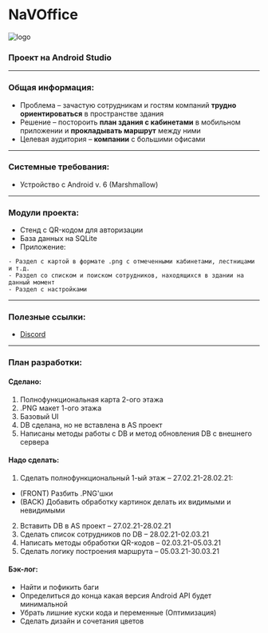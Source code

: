 # NaVOffice
![logo](https://media.discordapp.net/attachments/759412243850592258/812671357048455238/jUbo5dIVwWg.png)
### Проект на Android Studio
---
### Общая информация:
- Проблема – зачастую сотрудникам и гостям компаний **трудно ориентироваться** в пространстве здания
- Решение – постороить **план здания с кабинетами** в мобильном приложении и **прокладывать маршрут** между ними
- Целевая аудитория – **компании** с большими офисами
---
### Системные требования:
- Устройство с Android v. 6 (Marshmallow)
---
### Модули проекта:
- Стенд с QR-кодом для авторизации
- База данных на SQLite
- Приложение:
```
- Раздел с картой в формате .png с отмеченными кабинетами, лестницами и т.д.
- Раздел со списком и поиском сотрудников, находящихся в здании на данный момент
- Раздел с настройками
```
---
### Полезные ссылки:
- [Discord](https://discord.gg/TvRY6EX3wQ)
---
### План разработки:
#### Сделано:
1) Полнофункциональная карта 2-ого этажа
2) .PNG макет 1-ого этажа
3) Базовый UI
4) DB сделана, но не вставлена в AS проект
5) Написаны методы работы с DB и метод обновления DB с внешнего сервера
#### Надо сделать:
1) Сделать полнофункциональный 1-ый этаж – 27.02.21-28.02.21:
  - (FRONT) Разбить .PNG'шки
  - (BACK) Добавить обработку картинок делать их видимыми и невидимыми
2) Вставить DB в AS проект – 27.02.21-28.02.21
3) Сделать список сотрудников по DB – 28.02.21-02.03.21
4) Написать методы обработки QR-кодов – 02.03.21-05.03.21
5) Сделать логику построения маршрута – 05.03.21-30.03.21

#### Бэк-лог:
- Найти и пофикить баги
- Определиться до конца какая версия Android API будет минимальной
- Убрать лишние куски кода и переменные (Оптимизация)
- Сделать дизайн и сочетания цветов

